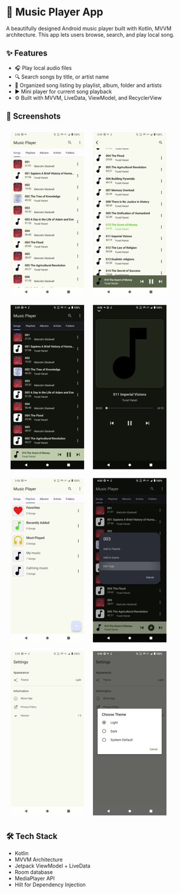 # 🎵 Music Player App

A beautifully designed Android music player built with Kotlin, MVVM architecture. This app lets
users browse, search, and play local song.

## ✨ Features

- 🎧 Play local audio files
- 🔍 Search songs by title, or artist name
- 📜 Organized song listing by playlist, album, folder and artists
- ▶️ Mini player for current song playback
- ⚙️ Built with MVVM, LiveData, ViewModel, and RecyclerView

## 📱 Screenshots

<div style="display: flex; flex-wrap: wrap; justify-content: start;">
  <img src="screenshots/song_list_screen.png" style="width: 200px; margin: 12px;" />
  <img src="screenshots/highlight_song_screen.png" style="width: 200px; margin: 12px;" />
  <img src="screenshots/dark_songslist_screen.png" style="width: 200px; margin: 12px;" />
  <img src="screenshots/full_player_screen.png" style="width: 200px; margin: 12px;" />
  <img src="screenshots/playlist.png" style="width: 200px; margin: 12px;" />
  <img src="screenshots/song_action_dialog.png" style="width: 200px; margin: 12px;" />
  <img src="screenshots/settings_screen.png" style="width: 200px; margin: 12px;" />
  <img src="screenshots/theme_dialog.png" style="width: 200px; margin: 12px;" />
</div>

## 🛠️ Tech Stack

- Kotlin
- MVVM Architecture
- Jetpack ViewModel + LiveData
- Room database
- MediaPlayer API
- Hilt for Dependency Injection

